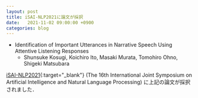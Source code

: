 ```yaml
---
layout: post
title: iSAI-NLP2021に論文が採択
date:   2021-11-02 09:00:00 +0900
categories: blog
---
```


- Identification of Important Utterances in Narrative Speech Using Attentive Listening Responses
  - Shunsuke Kosugi, Koichiro Ito, Masaki Murata, Tomohiro Ohno, Shigeki Matsubara

[iSAI-NLP2021](https://isai-nlp2021.aiat.or.th/index.html "iSAI-NLP2021"){:target="_blank"} (The 16th International Joint Symposium on Artificial Intelligence and Natural Language Processing) に上記の論文が採択されました．
